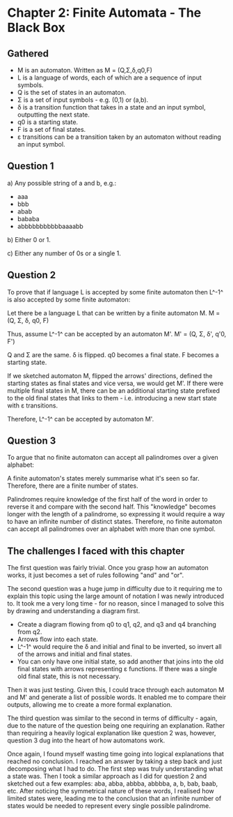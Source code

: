 # Chapter 2: Finite Automata - The Black Box

## Gathered
- M is an automaton. Written as M = (Q,Σ,δ,q0,F)
- L is a language of words, each of which are a sequence of input symbols.
- Q is the set of states in an automaton.
- Σ is a set of input symbols - e.g. (0,1) or (a,b).
- δ is a transition function that takes in a state and an input symbol, outputting the next state.
- q0 is a starting state.
- F is a set of final states.
- ε transitions can be a transition taken by an automaton without reading an input symbol.

## Question 1

a) Any possible string of a and b, e.g.:
- aaa
- bbb
- abab
- bababa
- abbbbbbbbbbbaaaabb

b) Either 0 or 1.

c) Either any number of 0s or a single 1.

## Question 2

To prove that if language L is accepted by some finite automaton then L^-1^ is also accepted by some finite automaton:

Let there be a language L that can be written by a finite automaton M.
M = (Q, Σ, δ, q0, F)

Thus, assume L^-1^ can be accepted by an automaton M'.
M' = (Q, Σ, δ', q'0, F')

Q and Σ are the same.
δ is flipped.
q0 becomes a final state.
F becomes a starting state.

If we sketched automaton M, flipped the arrows' directions, defined the starting states as final states and vice versa, we would get M'. If there were multiple final states in M, there can be an additional starting state prefixed to the old final states that links to them - i.e. introducing a new start state with ε transitions.

Therefore, L^-1^ can be accepted by automaton M'.

## Question 3

To argue that no finite automaton can accept all palindromes over a given alphabet:

A finite automaton's states merely summarise what it's seen so far. Therefore, there are a finite number of states.

Palindromes require knowledge of the first half of the word in order to reverse it and compare with the second half. This "knowledge" becomes longer with the length of a palindrome, so expressing it would require a way to have an infinite number of distinct states. Therefore, no finite automaton can accept all palindromes over an alphabet with more than one symbol.

## The challenges I faced with this chapter

The first question was fairly trivial. Once you grasp how an automaton works, it just becomes a set of rules following "and" and "or".

The second question was a huge jump in difficulty due to it requiring me to explain this topic using the large amount of notation I was newly introduced to. It took me a very long time - for no reason, since I managed to solve this by drawing and understanding a diagram first.

- Create a diagram flowing from q0 to q1, q2, and q3 and q4 branching from q2.
- Arrows flow into each state.
- L^-1^ would require the δ and initial and final to be inverted, so invert all of the arrows and initial and final states.
- You can only have one initial state, so add another that joins into the old final states with arrows representing ε functions. If there was a single old final state, this is not necessary.

Then it was just testing. Given this, I could trace through each automaton M and M' and generate a list of possible words. It enabled me to compare their outputs, allowing me to create a more formal explanation.

The third question was similar to the second in terms of difficulty - again, due to the nature of the question being one requiring an explanation. Rather than requiring a heavily logical explanation like question 2 was, however, question 3 dug into the heart of how automatons work.

Once again, I found myself wasting time going into logical explanations that reached no conclusion. I reached an answer by taking a step back and just decomposing what I had to do. The first step was truly understanding what a state was. Then I took a similar approach as I did for question 2 and sketched out a few examples: aba, abba, abbba, abbbba, a, b, bab, baab, etc. After noticing the symmetrical nature of these words, I realised how limited states were, leading me to the conclusion that an infinite number of states would be needed to represent every single possible palindrome.
